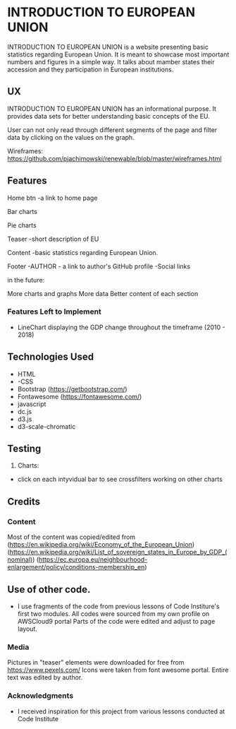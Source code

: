 # INTRODUCTION TO EUROPEAN UNION

INTRODUCTION TO EUROPEAN UNION is a website presenting basic statistics regarding European Union. 
It is meant to showcase most important numbers and figures in a simple way. 
It talks about mamber states their accession and they participation in European institutions. 

## UX

INTRODUCTION TO EUROPEAN UNION has an informational purpose.
It provides data sets for better understanding basic concepts of the EU.

User can not only read through different segments of the page and filter data by clicking on the values on the graph. 

Wireframes:
https://github.com/pjachimowski/renewable/blob/master/wireframes.html

## Features

Home btn
-a link to home page

Bar charts

Pie charts

Teaser
-short description of EU 

Content
-basic statistics regarding European Union. 

Footer
-AUTHOR - a link to author's GitHub profile
-Social links


in the future:

More charts and graphs
More data
Better content of each section

### Features Left to Implement
- LineChart displaying the GDP change throughout the timeframe (2010 - 2018)

## Technologies Used

- HTML
- -CSS
- Bootstrap (https://getbootstrap.com/)
- Fontawesome (https://fontawesome.com/)
- javascript
- dc.js
- d3.js
- d3-scale-chromatic

## Testing

1. Charts:
- click on each intyvidual bar to see crossfilters working on other charts


## Credits

### Content
Most of the content was copied/edited from 
(https://en.wikipedia.org/wiki/Economy_of_the_European_Union)
(https://en.wikipedia.org/wiki/List_of_sovereign_states_in_Europe_by_GDP_(nominal))
(https://ec.europa.eu/neighbourhood-enlargement/policy/conditions-membership_en)

## Use of other code.
- I use fragments of the code from previous lessons of Code Institure's first two modules.
All codes were sourced from my own profile on AWSCloud9 portal
Parts of the code were edited and adjust to page layout.

### Media
Pictures in "teaser" elements were downloaded for free from https://www.pexels.com/
Icons were taken from font awesome portal.
Entire text was edited by author.

### Acknowledgments

- I received inspiration for this project from various lessons conducted at Code Institute